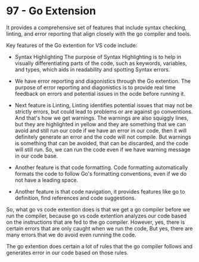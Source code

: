# 97 - Go Extension

It provides a comprehensive set of features that include syntax checking, linting, and error reporting that align closely with the go compiler and tools.

Key features of the Go extention for VS code include:

- Syntax Highlighting
  The purpose of Syntax Highlighting is to help in visually differentiating parts of the code, such as keywords, variables, and types, which aids in readability and spotting Syntax errors.

- We have error reporting and diagonistics through the Go extention.
  The purpose of error reporting and diagonistics is to provide real time feedback on errors and potential issues in the ocde before running it.

- Next feature is Linting, Linting identifies potential issues that may not be strictly errors, but could lead to problems or are against go conventions. And that's how we get warnings. The warnings are also squiggly lines, but they are highlighted in yellow and they are something that we can avoid and still run our code if we have an error in our code, then it will definitely generate an error and the code will not compile. But warnings is something that can be avoided, that can be discarded, and the code will still run. So, we can run the code even if we have warning message in our code base.

- Another feature is that code formatting. Code formatting automatically formats the code to follow Go's formatting conventions, even if we do not have a leading space.

- Another feature is that code navigation, it provides features like go to definition, find references and code suggestions.

So, what go vs code extention does is that we get a go compiler before we run the compiler, because go vs code extention analyzes our code based on the instructions that are fed to the go compiler.
However, yes, there is certain errors that are only caught when we run the code, But yes, there are many errors that we do avoid even running the code.

The go extention does certain a lot of rules that the go compiler follows and generates error in our code based on those rules.